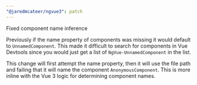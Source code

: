 ```yaml
---
"@jaredmcateer/ngvue3": patch
---
```


Fixed component name inference

Previously if the name property of components was missing it would default to `UnnamedComponent`. This made it difficult to search for components in Vue Devtools since you would just get a list of `NgVue-UnnamedComponent` in the list.

This change will first attempt the name property, then it will use the file path and failing that it will name the component `AnonymousComponent`. This is more inline with the Vue 3 logic for determining component names.
